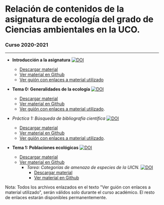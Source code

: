 # Relación de contenidos de la asignatura de **ecología** del grado de Ciencias ambientales en la UCO.
### Curso 2020-2021

***

+ **Introducción a la asignatura**  [![DOI](https://zenodo.org/badge/DOI/10.5281/zenodo.4579826.svg)](https://doi.org/10.5281/zenodo.4579826)
  + [Descargar material](https://zenodo.org/record/4579826/files/aprendiendo-cosas/intro_asignatura_ecologia_ccaa-2020-2021.zip?download=1)
  + [Ver material en Github](https://github.com/aprendiendo-cosas/intro_asignatura_ecologia_ccaa/tree/2020-2021) 
  + [Ver guión con enlaces a material utilizado](https://htmlpreview.github.io/?https://github.com/aprendiendo-cosas/intro_asignatura_ecologia_ccaa/blob/master/guion_introduccion_asignatura.html)


+ **Tema 0: Generalidades de la ecología** [![DOI](https://zenodo.org/badge/DOI/10.5281/zenodo.4587572.svg)](https://doi.org/10.5281/zenodo.4587572)
  + [Descargar material](https://zenodo.org/record/4587572/files/aprendiendo-cosas/Te_generalidades_ecologia_ccaa-v.2020-2021.zip?download=1)   
  + [Ver material en Github](https://github.com/aprendiendo-cosas/Te_generalidades_ecologia_ccaa/tree/v.2020-2021)
  + [Ver guión con enlaces a material utilizado](https://htmlpreview.github.io/?https://github.com/aprendiendo-cosas/Te_generalidades_ecologia_ccaa/blob/master/guion_generalidades_ecologia.html). 

+ *Práctica 1: Búsqueda de bibliografía científica* [![DOI](https://zenodo.org/badge/DOI/10.5281/zenodo.4587972.svg)](https://doi.org/10.5281/zenodo.4587972)
  + [Descargar material](https://zenodo.org/record/4587972/files/aprendiendo-cosas/P_biblio_ecologia_ccaa-2020-2021.zip?download=1)
  + [Ver material en Github](https://github.com/aprendiendo-cosas/P_biblio_ecologia_ccaa/tree/2020-2021)
  + [Ver guión con enlaces a material utilizado](https://htmlpreview.github.io/?https://github.com/aprendiendo-cosas/P_biblio_ecologia_ccaa/blob/master/guion_practica_biblio.html). 

+ **Tema 1: Poblaciones ecológicas**   [![DOI](https://zenodo.org/badge/DOI/10.5281/zenodo.4056811.svg)](https://doi.org/10.5281/zenodo.4056811)
  + [Descargar material](https://zenodo.org/record/4056811/files/fjbonet/poblaciones-v.2019-2020.zip?download=1)         
  + [Ver material en Github](https://github.com/fjbonet/poblaciones/tree/v.2019-2020)
     + *Tarea: Categorías de amenaza de especies de la UICN.*  [![DOI](https://zenodo.org/badge/DOI/10.5281/zenodo.4057061.svg)](https://doi.org/10.5281/zenodo.4057061)
        + [Descargar material](https://zenodo.org/record/4057061/files/fjbonet/categorias_amenaza_especies-v.2019-2020.zip?download=1)
        + [Ver material en Github](https://github.com/fjbonet/categorias_amenaza_especies/tree/v.2019-2020)



Nota: Todos los archivos enlazados en el texto "Ver guión con enlaces a material utilizado", serán válidos solo durante el curso académico. El resto de enlaces estarán disponibles permanentemente.